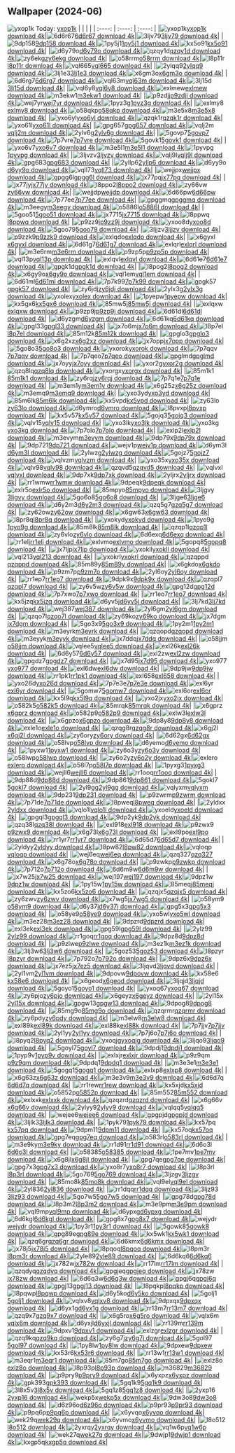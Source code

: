 ## Wallpaper (2024-06)
![yxop1k](https://w.wallhaven.cc/full/yx/wallhaven-yxop1k.png) Today: [yxop1k](https://th.wallhaven.cc/small/yx/yxop1k.jpg)
|      |      |      |
| :----: | :----: | :----: |
|![yxop1k](https://th.wallhaven.cc/small/yx/yxop1k.jpg)[yxop1k download 4k](https://wallhaven.cc/w/yxop1k)|![6d6r67](https://th.wallhaven.cc/small/6d/6d6r67.jpg)[6d6r67 download 4k](https://wallhaven.cc/w/6d6r67)|![3ljv79](https://th.wallhaven.cc/small/3l/3ljv79.jpg)[3ljv79 download 4k](https://wallhaven.cc/w/3ljv79)|
|![9dp158](https://th.wallhaven.cc/small/9d/9dp158.jpg)[9dp158 download 4k](https://wallhaven.cc/w/9dp158)|![1py5j1](https://th.wallhaven.cc/small/1p/1py5j1.jpg)[1py5j1 download 4k](https://wallhaven.cc/w/1py5j1)|![kx5o91](https://th.wallhaven.cc/small/kx/kx5o91.jpg)[kx5o91 download 4k](https://wallhaven.cc/w/kx5o91)|
|![d6y79o](https://th.wallhaven.cc/small/d6/d6y79o.jpg)[d6y79o download 4k](https://wallhaven.cc/w/d6y79o)|![qzqy1d](https://th.wallhaven.cc/small/qz/qzqy1d.jpg)[qzqy1d download 4k](https://wallhaven.cc/w/qzqy1d)|![zy6ekg](https://th.wallhaven.cc/small/zy/zy6ekg.jpg)[zy6ekg download 4k](https://wallhaven.cc/w/zy6ekg)|
|![o58rrm](https://th.wallhaven.cc/small/o5/o58rrm.jpg)[o58rrm download 4k](https://wallhaven.cc/w/o58rrm)|![l8p11r](https://th.wallhaven.cc/small/l8/l8p11r.jpg)[l8p11r download 4k](https://wallhaven.cc/w/l8p11r)|![vql665](https://th.wallhaven.cc/small/vq/vql665.jpg)[vql665 download 4k](https://wallhaven.cc/w/vql665)|
|![2ylqq9](https://th.wallhaven.cc/small/2y/2ylqq9.jpg)[2ylqq9 download 4k](https://wallhaven.cc/w/2ylqq9)|![3lj1e3](https://th.wallhaven.cc/small/3l/3lj1e3.jpg)[3lj1e3 download 4k](https://wallhaven.cc/w/3lj1e3)|![x6gm3o](https://th.wallhaven.cc/small/x6/x6gm3o.jpg)[x6gm3o download 4k](https://wallhaven.cc/w/x6gm3o)|
|![6d6rg7](https://th.wallhaven.cc/small/6d/6d6rg7.jpg)[6d6rg7 download 4k](https://wallhaven.cc/w/6d6rg7)|![vql63m](https://th.wallhaven.cc/small/vq/vql63m.jpg)[vql63m download 4k](https://wallhaven.cc/w/vql63m)|![3lj15d](https://th.wallhaven.cc/small/3l/3lj15d.jpg)[3lj15d download 4k](https://wallhaven.cc/w/3lj15d)|
|![vql6y8](https://th.wallhaven.cc/small/vq/vql6y8.jpg)[vql6y8 download 4k](https://wallhaven.cc/w/vql6y8)|![exlmew](https://th.wallhaven.cc/small/ex/exlmew.jpg)[exlmew download 4k](https://wallhaven.cc/w/exlmew)|![m3ekw1](https://th.wallhaven.cc/small/m3/m3ekw1.jpg)[m3ekw1 download 4k](https://wallhaven.cc/w/m3ekw1)|
|![p9zdjj](https://th.wallhaven.cc/small/p9/p9zdjj.jpg)[p9zdjj download 4k](https://wallhaven.cc/w/p9zdjj)|![wej7yr](https://th.wallhaven.cc/small/we/wej7yr.jpg)[wej7yr download 4k](https://wallhaven.cc/w/wej7yr)|![1pyz3g](https://th.wallhaven.cc/small/1p/1pyz3g.jpg)[1pyz3g download 4k](https://wallhaven.cc/w/1pyz3g)|
|![exlmy8](https://th.wallhaven.cc/small/ex/exlmy8.jpg)[exlmy8 download 4k](https://wallhaven.cc/w/exlmy8)|![o58qkp](https://th.wallhaven.cc/small/o5/o58qkp.jpg)[o58qkp download 4k](https://wallhaven.cc/w/o58qkp)|![m3e5x8](https://th.wallhaven.cc/small/m3/m3e5x8.jpg)[m3e5x8 download 4k](https://wallhaven.cc/w/m3e5x8)|
|![yxo6yl](https://th.wallhaven.cc/small/yx/yxo6yl.jpg)[yxo6yl download 4k](https://wallhaven.cc/w/yxo6yl)|![qzqk1r](https://th.wallhaven.cc/small/qz/qzqk1r.jpg)[qzqk1r download 4k](https://wallhaven.cc/w/qzqk1r)|![yxo61l](https://th.wallhaven.cc/small/yx/yxo61l.jpg)[yxo61l download 4k](https://wallhaven.cc/w/yxo61l)|
|![gpg657](https://th.wallhaven.cc/small/gp/gpg657.jpg)[gpg657 download 4k](https://wallhaven.cc/w/gpg657)|![vqlj2m](https://th.wallhaven.cc/small/vq/vqlj2m.jpg)[vqlj2m download 4k](https://wallhaven.cc/w/vqlj2m)|![2ylv6g](https://th.wallhaven.cc/small/2y/2ylv6g.jpg)[2ylv6g download 4k](https://wallhaven.cc/w/2ylv6g)|
|![5govp7](https://th.wallhaven.cc/small/5g/5govp7.jpg)[5govp7 download 4k](https://wallhaven.cc/w/5govp7)|![7p7vre](https://th.wallhaven.cc/small/7p/7p7vre.jpg)[7p7vre download 4k](https://wallhaven.cc/w/7p7vre)|![5govk1](https://th.wallhaven.cc/small/5g/5govk1.jpg)[5govk1 download 4k](https://wallhaven.cc/w/5govk1)|
|![yxo6v7](https://th.wallhaven.cc/small/yx/yxo6v7.jpg)[yxo6v7 download 4k](https://wallhaven.cc/w/yxo6v7)|![m3e5l1](https://th.wallhaven.cc/small/m3/m3e5l1.jpg)[m3e5l1 download 4k](https://wallhaven.cc/w/m3e5l1)|![1pyvpg](https://th.wallhaven.cc/small/1p/1pyvpg.jpg)[1pyvpg download 4k](https://wallhaven.cc/w/1pyvpg)|
|![3ljvzv](https://th.wallhaven.cc/small/3l/3ljvzv.jpg)[3ljvzv download 4k](https://wallhaven.cc/w/3ljvzv)|![vqlj9l](https://th.wallhaven.cc/small/vq/vqlj9l.jpg)[vqlj9l download 4k](https://wallhaven.cc/w/vqlj9l)|![gpg683](https://th.wallhaven.cc/small/gp/gpg683.jpg)[gpg683 download 4k](https://wallhaven.cc/w/gpg683)|
|![2yllp6](https://th.wallhaven.cc/small/2y/2yllp6.jpg)[2yllp6 download 4k](https://wallhaven.cc/w/2yllp6)|![d6yy9o](https://th.wallhaven.cc/small/d6/d6yy9o.jpg)[d6yy9o download 4k](https://wallhaven.cc/w/d6yy9o)|![vqll73](https://th.wallhaven.cc/small/vq/vqll73.jpg)[vqll73 download 4k](https://wallhaven.cc/w/vqll73)|
|![wejjpx](https://th.wallhaven.cc/small/we/wejjpx.jpg)[wejjpx download 4k](https://wallhaven.cc/w/wejjpx)|![gpgg6l](https://th.wallhaven.cc/small/gp/gpgg6l.jpg)[gpgg6l download 4k](https://wallhaven.cc/w/gpgg6l)|![jx77pq](https://th.wallhaven.cc/small/jx/jx77pq.jpg)[jx77pq download 4k](https://wallhaven.cc/w/jx77pq)|
|![jx77jy](https://th.wallhaven.cc/small/jx/jx77jy.jpg)[jx77jy download 4k](https://wallhaven.cc/w/jx77jy)|![l8ppo2](https://th.wallhaven.cc/small/l8/l8ppo2.jpg)[l8ppo2 download 4k](https://wallhaven.cc/w/l8ppo2)|![zy66vw](https://th.wallhaven.cc/small/zy/zy66vw.jpg)[zy66vw download 4k](https://wallhaven.cc/w/zy66vw)|
|![wejjdp](https://th.wallhaven.cc/small/we/wejjdp.jpg)[wejjdp download 4k](https://wallhaven.cc/w/wejjdp)|![6d66pw](https://th.wallhaven.cc/small/6d/6d66pw.jpg)[6d66pw download 4k](https://wallhaven.cc/w/6d66pw)|![7p77ee](https://th.wallhaven.cc/small/7p/7p77ee.jpg)[7p77ee download 4k](https://wallhaven.cc/w/7p77ee)|
|![gpggmq](https://th.wallhaven.cc/small/gp/gpggmq.jpg)[gpggmq download 4k](https://wallhaven.cc/w/gpggmq)|![m3eegy](https://th.wallhaven.cc/small/m3/m3eegy.jpg)[m3eegy download 4k](https://wallhaven.cc/w/m3eegy)|![o5886l](https://th.wallhaven.cc/small/o5/o5886l.jpg)[o5886l download 4k](https://wallhaven.cc/w/o5886l)|
|![5goo51](https://th.wallhaven.cc/small/5g/5goo51.jpg)[5goo51 download 4k](https://wallhaven.cc/w/5goo51)|![jx7715](https://th.wallhaven.cc/small/jx/jx7715.jpg)[jx7715 download 4k](https://wallhaven.cc/w/jx7715)|![l8ppwq](https://th.wallhaven.cc/small/l8/l8ppwq.jpg)[l8ppwq download 4k](https://wallhaven.cc/w/l8ppwq)|
|![p9zz9j](https://th.wallhaven.cc/small/p9/p9zz9j.jpg)[p9zz9j download 4k](https://wallhaven.cc/w/p9zz9j)|![yxoo8d](https://th.wallhaven.cc/small/yx/yxoo8d.jpg)[yxoo8d download 4k](https://wallhaven.cc/w/yxoo8d)|![5goo79](https://th.wallhaven.cc/small/5g/5goo79.jpg)[5goo79 download 4k](https://wallhaven.cc/w/5goo79)|
|![3ljjzv](https://th.wallhaven.cc/small/3l/3ljjzv.jpg)[3ljjzv download 4k](https://wallhaven.cc/w/3ljjzv)|![p9zzk9](https://th.wallhaven.cc/small/p9/p9zzk9.jpg)[p9zzk9 download 4k](https://wallhaven.cc/w/p9zzk9)|![exlqdo](https://th.wallhaven.cc/small/ex/exlqdo.jpg)[exlqdo download 4k](https://wallhaven.cc/w/exlqdo)|
|![x6gyxl](https://th.wallhaven.cc/small/x6/x6gyxl.jpg)[x6gyxl download 4k](https://wallhaven.cc/w/x6gyxl)|![6d61g7](https://th.wallhaven.cc/small/6d/6d61g7.jpg)[6d61g7 download 4k](https://wallhaven.cc/w/6d61g7)|![exlqrl](https://th.wallhaven.cc/small/ex/exlqrl.jpg)[exlqrl download 4k](https://wallhaven.cc/w/exlqrl)|
|![m3e6rm](https://th.wallhaven.cc/small/m3/m3e6rm.jpg)[m3e6rm download 4k](https://wallhaven.cc/w/m3e6rm)|![p9zp5p](https://th.wallhaven.cc/small/p9/p9zp5p.jpg)[p9zp5p download 4k](https://wallhaven.cc/w/p9zp5p)|![vql13p](https://th.wallhaven.cc/small/vq/vql13p.jpg)[vql13p download 4k](https://wallhaven.cc/w/vql13p)|
|![exlqvl](https://th.wallhaven.cc/small/ex/exlqvl.jpg)[exlqvl download 4k](https://wallhaven.cc/w/exlqvl)|![6d61e7](https://th.wallhaven.cc/small/6d/6d61e7.jpg)[6d61e7 download 4k](https://wallhaven.cc/w/6d61e7)|![gpgk1d](https://th.wallhaven.cc/small/gp/gpgk1d.jpg)[gpgk1d download 4k](https://wallhaven.cc/w/gpgk1d)|
|![l8pog2](https://th.wallhaven.cc/small/l8/l8pog2.jpg)[l8pog2 download 4k](https://wallhaven.cc/w/l8pog2)|![x6gy9o](https://th.wallhaven.cc/small/x6/x6gy9o.jpg)[x6gy9o download 4k](https://wallhaven.cc/w/x6gy9o)|![vql1em](https://th.wallhaven.cc/small/vq/vql1em.jpg)[vql1em download 4k](https://wallhaven.cc/w/vql1em)|
|![6d61ml](https://th.wallhaven.cc/small/6d/6d61ml.jpg)[6d61ml download 4k](https://wallhaven.cc/w/6d61ml)|![7p7k99](https://th.wallhaven.cc/small/7p/7p7k99.jpg)[7p7k99 download 4k](https://wallhaven.cc/w/7p7k99)|![gpgk57](https://th.wallhaven.cc/small/gp/gpgk57.jpg)[gpgk57 download 4k](https://wallhaven.cc/w/gpgk57)|
|![zy6jdj](https://th.wallhaven.cc/small/zy/zy6jdj.jpg)[zy6jdj download 4k](https://wallhaven.cc/w/zy6jdj)|![2ylx3g](https://th.wallhaven.cc/small/2y/2ylx3g.jpg)[2ylx3g download 4k](https://wallhaven.cc/w/2ylx3g)|![yxolex](https://th.wallhaven.cc/small/yx/yxolex.jpg)[yxolex download 4k](https://wallhaven.cc/w/yxolex)|
|![1pyepw](https://th.wallhaven.cc/small/1p/1pyepw.jpg)[1pyepw download 4k](https://wallhaven.cc/w/1pyepw)|![kx5gx6](https://th.wallhaven.cc/small/kx/kx5gx6.jpg)[kx5gx6 download 4k](https://wallhaven.cc/w/kx5gx6)|![85mw5j](https://th.wallhaven.cc/small/85/85mw5j.jpg)[85mw5j download 4k](https://wallhaven.cc/w/85mw5j)|
|![exlqxw](https://th.wallhaven.cc/small/ex/exlqxw.jpg)[exlqxw download 4k](https://wallhaven.cc/w/exlqxw)|![p9zp9j](https://th.wallhaven.cc/small/p9/p9zp9j.jpg)[p9zp9j download 4k](https://wallhaven.cc/w/p9zp9j)|![6d61dl](https://th.wallhaven.cc/small/6d/6d61dl.jpg)[6d61dl download 4k](https://wallhaven.cc/w/6d61dl)|
|![d6yzgm](https://th.wallhaven.cc/small/d6/d6yzgm.jpg)[d6yzgm download 4k](https://wallhaven.cc/w/d6yzgm)|![6d61kq](https://th.wallhaven.cc/small/6d/6d61kq.jpg)[6d61kq download 4k](https://wallhaven.cc/w/6d61kq)|![gpgl33](https://th.wallhaven.cc/small/gp/gpgl33.jpg)[gpgl33 download 4k](https://wallhaven.cc/w/gpgl33)|
|![jx7o6m](https://th.wallhaven.cc/small/jx/jx7o6m.jpg)[jx7o6m download 4k](https://wallhaven.cc/w/jx7o6m)|![l8p7el](https://th.wallhaven.cc/small/l8/l8p7el.jpg)[l8p7el download 4k](https://wallhaven.cc/w/l8p7el)|![85m12k](https://th.wallhaven.cc/small/85/85m12k.jpg)[85m12k download 4k](https://wallhaven.cc/w/85m12k)|
|![gpglo3](https://th.wallhaven.cc/small/gp/gpglo3.jpg)[gpglo3 download 4k](https://wallhaven.cc/w/gpglo3)|![x6g2xz](https://th.wallhaven.cc/small/x6/x6g2xz.jpg)[x6g2xz download 4k](https://wallhaven.cc/w/x6g2xz)|![jx7opp](https://th.wallhaven.cc/small/jx/jx7opp.jpg)[jx7opp download 4k](https://wallhaven.cc/w/jx7opp)|
|![5go8o3](https://th.wallhaven.cc/small/5g/5go8o3.jpg)[5go8o3 download 4k](https://wallhaven.cc/w/5go8o3)|![yxorok](https://th.wallhaven.cc/small/yx/yxorok.jpg)[yxorok download 4k](https://wallhaven.cc/w/yxorok)|![7p7qqv](https://th.wallhaven.cc/small/7p/7p7qqv.jpg)[7p7qqv download 4k](https://wallhaven.cc/w/7p7qqv)|
|![7p7qeo](https://th.wallhaven.cc/small/7p/7p7qeo.jpg)[7p7qeo download 4k](https://wallhaven.cc/w/7p7qeo)|![gpglmd](https://th.wallhaven.cc/small/gp/gpglmd.jpg)[gpglmd download 4k](https://wallhaven.cc/w/gpglmd)|![jx7oyy](https://th.wallhaven.cc/small/jx/jx7oyy.jpg)[jx7oyy download 4k](https://wallhaven.cc/w/jx7oyy)|
|![yxor2g](https://th.wallhaven.cc/small/yx/yxor2g.jpg)[yxor2g download 4k](https://wallhaven.cc/w/yxor2g)|![qzq8lq](https://th.wallhaven.cc/small/qz/qzq8lq.jpg)[qzq8lq download 4k](https://wallhaven.cc/w/qzq8lq)|![yxorgx](https://th.wallhaven.cc/small/yx/yxorgx.jpg)[yxorgx download 4k](https://wallhaven.cc/w/yxorgx)|
|![85m1k1](https://th.wallhaven.cc/small/85/85m1k1.jpg)[85m1k1 download 4k](https://wallhaven.cc/w/85m1k1)|![zy6rqj](https://th.wallhaven.cc/small/zy/zy6rqj.jpg)[zy6rqj download 4k](https://wallhaven.cc/w/zy6rqj)|![7p7q1e](https://th.wallhaven.cc/small/7p/7p7q1e.jpg)[7p7q1e download 4k](https://wallhaven.cc/w/7p7q1e)|
|![m3em1y](https://th.wallhaven.cc/small/m3/m3em1y.jpg)[m3em1y download 4k](https://wallhaven.cc/w/m3em1y)|![x6g25z](https://th.wallhaven.cc/small/x6/x6g25z.jpg)[x6g25z download 4k](https://wallhaven.cc/w/x6g25z)|![m3emq9](https://th.wallhaven.cc/small/m3/m3emq9.jpg)[m3emq9 download 4k](https://wallhaven.cc/w/m3emq9)|
|![yxo3yd](https://th.wallhaven.cc/small/yx/yxo3yd.jpg)[yxo3yd download 4k](https://wallhaven.cc/w/yxo3yd)|![85m6lk](https://th.wallhaven.cc/small/85/85m6lk.jpg)[85m6lk download 4k](https://wallhaven.cc/w/85m6lk)|![kx5vpd](https://th.wallhaven.cc/small/kx/kx5vpd.jpg)[kx5vpd download 4k](https://wallhaven.cc/w/kx5vpd)|
|![zy63lo](https://th.wallhaven.cc/small/zy/zy63lo.jpg)[zy63lo download 4k](https://wallhaven.cc/w/zy63lo)|![d6ymro](https://th.wallhaven.cc/small/d6/d6ymro.jpg)[d6ymro download 4k](https://wallhaven.cc/w/d6ymro)|![l8pvxp](https://th.wallhaven.cc/small/l8/l8pvxp.jpg)[l8pvxp download 4k](https://wallhaven.cc/w/l8pvxp)|
|![kx5v57](https://th.wallhaven.cc/small/kx/kx5v57.jpg)[kx5v57 download 4k](https://wallhaven.cc/w/kx5v57)|![5gojq3](https://th.wallhaven.cc/small/5g/5gojq3.jpg)[5gojq3 download 4k](https://wallhaven.cc/w/5gojq3)|![vqlv15](https://th.wallhaven.cc/small/vq/vqlv15.jpg)[vqlv15 download 4k](https://wallhaven.cc/w/vqlv15)|
|![yxo3lk](https://th.wallhaven.cc/small/yx/yxo3lk.jpg)[yxo3lk download 4k](https://wallhaven.cc/w/yxo3lk)|![yxo3kg](https://th.wallhaven.cc/small/yx/yxo3kg.jpg)[yxo3kg download 4k](https://wallhaven.cc/w/yxo3kg)|![7p7olo](https://th.wallhaven.cc/small/7p/7p7olo.jpg)[7p7olo download 4k](https://wallhaven.cc/w/7p7olo)|
|![exlp2l](https://th.wallhaven.cc/small/ex/exlp2l.jpg)[exlp2l download 4k](https://wallhaven.cc/w/exlp2l)|![m3evym](https://th.wallhaven.cc/small/m3/m3evym.jpg)[m3evym download 4k](https://wallhaven.cc/w/m3evym)|![9dp79x](https://th.wallhaven.cc/small/9d/9dp79x.jpg)[9dp79x download 4k](https://wallhaven.cc/w/9dp79x)|
|![9dp721](https://th.wallhaven.cc/small/9d/9dp721.jpg)[9dp721 download 4k](https://wallhaven.cc/w/9dp721)|![wejv1p](https://th.wallhaven.cc/small/we/wejv1p.jpg)[wejv1p download 4k](https://wallhaven.cc/w/wejv1p)|![d6ym3l](https://th.wallhaven.cc/small/d6/d6ym3l.jpg)[d6ym3l download 4k](https://wallhaven.cc/w/d6ym3l)|
|![2ylwzg](https://th.wallhaven.cc/small/2y/2ylwzg.jpg)[2ylwzg download 4k](https://wallhaven.cc/w/2ylwzg)|![5gojz7](https://th.wallhaven.cc/small/5g/5gojz7.jpg)[5gojz7 download 4k](https://wallhaven.cc/w/5gojz7)|![vqlvzm](https://th.wallhaven.cc/small/vq/vqlvzm.jpg)[vqlvzm download 4k](https://wallhaven.cc/w/vqlvzm)|
|![yxo35x](https://th.wallhaven.cc/small/yx/yxo35x.jpg)[yxo35x download 4k](https://wallhaven.cc/w/yxo35x)|![vqlv98](https://th.wallhaven.cc/small/vq/vqlv98.jpg)[vqlv98 download 4k](https://wallhaven.cc/w/vqlv98)|![qzqvd5](https://th.wallhaven.cc/small/qz/qzqvd5.jpg)[qzqvd5 download 4k](https://wallhaven.cc/w/qzqvd5)|
|![vqlvxl](https://th.wallhaven.cc/small/vq/vqlvxl.jpg)[vqlvxl download 4k](https://wallhaven.cc/w/vqlvxl)|![9dp7xk](https://th.wallhaven.cc/small/9d/9dp7xk.jpg)[9dp7xk download 4k](https://wallhaven.cc/w/9dp7xk)|![2yljrx](https://th.wallhaven.cc/small/2y/2yljrx.jpg)[2yljrx download 4k](https://wallhaven.cc/w/2yljrx)|
|![rr1wmw](https://th.wallhaven.cc/small/rr/rr1wmw.jpg)[rr1wmw download 4k](https://wallhaven.cc/w/rr1wmw)|![9dpeqk](https://th.wallhaven.cc/small/9d/9dpeqk.jpg)[9dpeqk download 4k](https://wallhaven.cc/w/9dpeqk)|![exlr5o](https://th.wallhaven.cc/small/ex/exlr5o.jpg)[exlr5o download 4k](https://wallhaven.cc/w/exlr5o)|
|![85mpyo](https://th.wallhaven.cc/small/85/85mpyo.jpg)[85mpyo download 4k](https://wallhaven.cc/w/85mpyo)|![3ljgvy](https://th.wallhaven.cc/small/3l/3ljgvy.jpg)[3ljgvy download 4k](https://wallhaven.cc/w/3ljgvy)|![5go6o8](https://th.wallhaven.cc/small/5g/5go6o8.jpg)[5go6o8 download 4k](https://wallhaven.cc/w/5go6o8)|
|![3ljge6](https://th.wallhaven.cc/small/3l/3ljge6.jpg)[3ljge6 download 4k](https://wallhaven.cc/w/3ljge6)|![d6y2m3](https://th.wallhaven.cc/small/d6/d6y2m3.jpg)[d6y2m3 download 4k](https://wallhaven.cc/w/d6y2m3)|![qzq5g7](https://th.wallhaven.cc/small/qz/qzq5g7.jpg)[qzq5g7 download 4k](https://wallhaven.cc/w/qzq5g7)|
|![zy62ow](https://th.wallhaven.cc/small/zy/zy62ow.jpg)[zy62ow download 4k](https://wallhaven.cc/w/zy62ow)|![x6gw63](https://th.wallhaven.cc/small/x6/x6gw63.jpg)[x6gw63 download 4k](https://wallhaven.cc/w/x6gw63)|![l8pr8q](https://th.wallhaven.cc/small/l8/l8pr8q.jpg)[l8pr8q download 4k](https://wallhaven.cc/w/l8pr8q)|
|![yxokyd](https://th.wallhaven.cc/small/yx/yxokyd.jpg)[yxokyd download 4k](https://wallhaven.cc/w/yxokyd)|![1pyo9g](https://th.wallhaven.cc/small/1p/1pyo9g.jpg)[1pyo9g download 4k](https://wallhaven.cc/w/1pyo9g)|![85m8lk](https://th.wallhaven.cc/small/85/85m8lk.jpg)[85m8lk download 4k](https://wallhaven.cc/w/85m8lk)|
|![qzqp1l](https://th.wallhaven.cc/small/qz/qzqp1l.jpg)[qzqp1l download 4k](https://wallhaven.cc/w/qzqp1l)|![zy6vlo](https://th.wallhaven.cc/small/zy/zy6vlo.jpg)[zy6vlo download 4k](https://wallhaven.cc/w/zy6vlo)|![6d6exq](https://th.wallhaven.cc/small/6d/6d6exq.jpg)[6d6exq download 4k](https://wallhaven.cc/w/6d6exq)|
|![rr1elj](https://th.wallhaven.cc/small/rr/rr1elj.jpg)[rr1elj download 4k](https://wallhaven.cc/w/rr1elj)|![exlvmo](https://th.wallhaven.cc/small/ex/exlvmo.jpg)[exlvmo download 4k](https://wallhaven.cc/w/exlvmo)|![5gopq8](https://th.wallhaven.cc/small/5g/5gopq8.jpg)[5gopq8 download 4k](https://wallhaven.cc/w/5gopq8)|
|![jx7ljp](https://th.wallhaven.cc/small/jx/jx7ljp.jpg)[jx7ljp download 4k](https://wallhaven.cc/w/jx7ljp)|![yxokll](https://th.wallhaven.cc/small/yx/yxokll.jpg)[yxokll download 4k](https://wallhaven.cc/w/yxokll)|![vql213](https://th.wallhaven.cc/small/vq/vql213.jpg)[vql213 download 4k](https://wallhaven.cc/w/vql213)|
|![yxokrl](https://th.wallhaven.cc/small/yx/yxokrl.jpg)[yxokrl download 4k](https://wallhaven.cc/w/yxokrl)|![qzqppd](https://th.wallhaven.cc/small/qz/qzqppd.jpg)[qzqppd download 4k](https://wallhaven.cc/w/qzqppd)|![85m89y](https://th.wallhaven.cc/small/85/85m89y.jpg)[85m89y download 4k](https://wallhaven.cc/w/85m89y)|
|![x6gkdo](https://th.wallhaven.cc/small/x6/x6gkdo.jpg)[x6gkdo download 4k](https://wallhaven.cc/w/x6gkdo)|![p9zm7p](https://th.wallhaven.cc/small/p9/p9zm7p.jpg)[p9zm7p download 4k](https://wallhaven.cc/w/p9zm7p)|![2yl6oy](https://th.wallhaven.cc/small/2y/2yl6oy.jpg)[2yl6oy download 4k](https://wallhaven.cc/w/2yl6oy)|
|![rr1ep7](https://th.wallhaven.cc/small/rr/rr1ep7.jpg)[rr1ep7 download 4k](https://wallhaven.cc/w/rr1ep7)|![9dpk9x](https://th.wallhaven.cc/small/9d/9dpk9x.jpg)[9dpk9x download 4k](https://wallhaven.cc/w/9dpk9x)|![qzqpl7](https://th.wallhaven.cc/small/qz/qzqpl7.jpg)[qzqpl7 download 4k](https://wallhaven.cc/w/qzqpl7)|
|![zy6v5w](https://th.wallhaven.cc/small/zy/zy6v5w.jpg)[zy6v5w download 4k](https://wallhaven.cc/w/zy6v5w)|![gpg12d](https://th.wallhaven.cc/small/gp/gpg12d.jpg)[gpg12d download 4k](https://wallhaven.cc/w/gpg12d)|![7p7xwo](https://th.wallhaven.cc/small/7p/7p7xwo.jpg)[7p7xwo download 4k](https://wallhaven.cc/w/7p7xwo)|
|![rr1eo7](https://th.wallhaven.cc/small/rr/rr1eo7.jpg)[rr1eo7 download 4k](https://wallhaven.cc/w/rr1eo7)|![kx5jzq](https://th.wallhaven.cc/small/kx/kx5jzq.jpg)[kx5jzq download 4k](https://wallhaven.cc/w/kx5jzq)|![d6yv5j](https://th.wallhaven.cc/small/d6/d6yv5j.jpg)[d6yv5j download 4k](https://wallhaven.cc/w/d6yv5j)|
|![3lj7kd](https://th.wallhaven.cc/small/3l/3lj7kd.jpg)[3lj7kd download 4k](https://wallhaven.cc/w/3lj7kd)|![wej387](https://th.wallhaven.cc/small/we/wej387.jpg)[wej387 download 4k](https://wallhaven.cc/w/wej387)|![2yl6gm](https://th.wallhaven.cc/small/2y/2yl6gm.jpg)[2yl6gm download 4k](https://wallhaven.cc/w/2yl6gm)|
|![qzqo7l](https://th.wallhaven.cc/small/qz/qzqo7l.jpg)[qzqo7l download 4k](https://wallhaven.cc/w/qzqo7l)|![zy69ko](https://th.wallhaven.cc/small/zy/zy69ko.jpg)[zy69ko download 4k](https://wallhaven.cc/w/zy69ko)|![jx7dgm](https://th.wallhaven.cc/small/jx/jx7dgm.jpg)[jx7dgm download 4k](https://wallhaven.cc/w/jx7dgm)|
|![5go3x9](https://th.wallhaven.cc/small/5g/5go3x9.jpg)[5go3x9 download 4k](https://wallhaven.cc/w/5go3x9)|![1py2m1](https://th.wallhaven.cc/small/1p/1py2m1.jpg)[1py2m1 download 4k](https://wallhaven.cc/w/1py2m1)|![m3eyrk](https://th.wallhaven.cc/small/m3/m3eyrk.jpg)[m3eyrk download 4k](https://wallhaven.cc/w/m3eyrk)|
|![qzqopd](https://th.wallhaven.cc/small/qz/qzqopd.jpg)[qzqopd download 4k](https://wallhaven.cc/w/qzqopd)|![m3eyyk](https://th.wallhaven.cc/small/m3/m3eyyk.jpg)[m3eyyk download 4k](https://wallhaven.cc/w/m3eyyk)|![jx7ddq](https://th.wallhaven.cc/small/jx/jx7ddq.jpg)[jx7ddq download 4k](https://wallhaven.cc/w/jx7ddq)|
|![o58jjm](https://th.wallhaven.cc/small/o5/o58jjm.jpg)[o58jjm download 4k](https://wallhaven.cc/w/o58jjm)|![vqlee5](https://th.wallhaven.cc/small/vq/vqlee5.jpg)[vqlee5 download 4k](https://wallhaven.cc/w/vqlee5)|![exl26k](https://th.wallhaven.cc/small/ex/exl26k.jpg)[exl26k download 4k](https://wallhaven.cc/w/exl26k)|
|![6d6y57](https://th.wallhaven.cc/small/6d/6d6y57.jpg)[6d6y57 download 4k](https://wallhaven.cc/w/6d6y57)|![exl2zw](https://th.wallhaven.cc/small/ex/exl2zw.jpg)[exl2zw download 4k](https://wallhaven.cc/w/exl2zw)|![gpgdz7](https://th.wallhaven.cc/small/gp/gpgdz7.jpg)[gpgdz7 download 4k](https://wallhaven.cc/w/gpgdz7)|
|![jx7d95](https://th.wallhaven.cc/small/jx/jx7d95.jpg)[jx7d95 download 4k](https://wallhaven.cc/w/jx7d95)|![yxo977](https://th.wallhaven.cc/small/yx/yxo977.jpg)[yxo977 download 4k](https://wallhaven.cc/w/yxo977)|![exl6dw](https://th.wallhaven.cc/small/ex/exl6dw.jpg)[exl6dw download 4k](https://wallhaven.cc/w/exl6dw)|
|![9dp9jw](https://th.wallhaven.cc/small/9d/9dp9jw.jpg)[9dp9jw download 4k](https://wallhaven.cc/w/9dp9jw)|![rr1pk1](https://th.wallhaven.cc/small/rr/rr1pk1.jpg)[rr1pk1 download 4k](https://wallhaven.cc/w/rr1pk1)|![exl658](https://th.wallhaven.cc/small/ex/exl658.jpg)[exl658 download 4k](https://wallhaven.cc/w/exl658)|
|![yxo26d](https://th.wallhaven.cc/small/yx/yxo26d.jpg)[yxo26d download 4k](https://wallhaven.cc/w/yxo26d)|![7p7e3e](https://th.wallhaven.cc/small/7p/7p7e3e.jpg)[7p7e3e download 4k](https://wallhaven.cc/w/7p7e3e)|![exl6yr](https://th.wallhaven.cc/small/ex/exl6yr.jpg)[exl6yr download 4k](https://wallhaven.cc/w/exl6yr)|
|![5gomw7](https://th.wallhaven.cc/small/5g/5gomw7.jpg)[5gomw7 download 4k](https://wallhaven.cc/w/5gomw7)|![exl6or](https://th.wallhaven.cc/small/ex/exl6or.jpg)[exl6or download 4k](https://wallhaven.cc/w/exl6or)|![kx5l9q](https://th.wallhaven.cc/small/kx/kx5l9q.jpg)[kx5l9q download 4k](https://wallhaven.cc/w/kx5l9q)|
|![yxo2jx](https://th.wallhaven.cc/small/yx/yxo2jx.jpg)[yxo2jx download 4k](https://wallhaven.cc/w/yxo2jx)|![o582k5](https://th.wallhaven.cc/small/o5/o582k5.jpg)[o582k5 download 4k](https://wallhaven.cc/w/o582k5)|![85mrqk](https://th.wallhaven.cc/small/85/85mrqk.jpg)[85mrqk download 4k](https://wallhaven.cc/w/85mrqk)|
|![x6gprz](https://th.wallhaven.cc/small/x6/x6gprz.jpg)[x6gprz download 4k](https://wallhaven.cc/w/x6gprz)|![o582p9](https://th.wallhaven.cc/small/o5/o582p9.jpg)[o582p9 download 4k](https://wallhaven.cc/w/o582p9)|![exlw3l](https://th.wallhaven.cc/small/ex/exlw3l.jpg)[exlw3l download 4k](https://wallhaven.cc/w/exlw3l)|
|![x6gpzo](https://th.wallhaven.cc/small/x6/x6gpzo.jpg)[x6gpzo download 4k](https://wallhaven.cc/w/x6gpzo)|![9dp8y8](https://th.wallhaven.cc/small/9d/9dp8y8.jpg)[9dp8y8 download 4k](https://wallhaven.cc/w/9dp8y8)|![exle1o](https://th.wallhaven.cc/small/ex/exle1o.jpg)[exle1o download 4k](https://wallhaven.cc/w/exle1o)|
|![qzqg8r](https://th.wallhaven.cc/small/qz/qzqg8r.jpg)[qzqg8r download 4k](https://wallhaven.cc/w/qzqg8r)|![x6gj2l](https://th.wallhaven.cc/small/x6/x6gj2l.jpg)[x6gj2l download 4k](https://wallhaven.cc/w/x6gj2l)|![zy6ory](https://th.wallhaven.cc/small/zy/zy6ory.jpg)[zy6ory download 4k](https://wallhaven.cc/w/zy6ory)|
|![6d62gx](https://th.wallhaven.cc/small/6d/6d62gx.jpg)[6d62gx download 4k](https://wallhaven.cc/w/6d62gx)|![o58lvp](https://th.wallhaven.cc/small/o5/o58lvp.jpg)[o58lvp download 4k](https://wallhaven.cc/w/o58lvp)|![d6yemo](https://th.wallhaven.cc/small/d6/d6yemo.jpg)[d6yemo download 4k](https://wallhaven.cc/w/d6yemo)|
|![1pyxw1](https://th.wallhaven.cc/small/1p/1pyxw1.jpg)[1pyxw1 download 4k](https://wallhaven.cc/w/1pyxw1)|![zy6o3y](https://th.wallhaven.cc/small/zy/zy6o3y.jpg)[zy6o3y download 4k](https://wallhaven.cc/w/zy6o3y)|![o58lwp](https://th.wallhaven.cc/small/o5/o58lwp.jpg)[o58lwp download 4k](https://wallhaven.cc/w/o58lwp)|
|![zy6o2y](https://th.wallhaven.cc/small/zy/zy6o2y.jpg)[zy6o2y download 4k](https://wallhaven.cc/w/zy6o2y)|![exlero](https://th.wallhaven.cc/small/ex/exlero.jpg)[exlero download 4k](https://wallhaven.cc/w/exlero)|![o58l7p](https://th.wallhaven.cc/small/o5/o58l7p.jpg)[o58l7p download 4k](https://wallhaven.cc/w/o58l7p)|
|![1pyxg3](https://th.wallhaven.cc/small/1p/1pyxg3.jpg)[1pyxg3 download 4k](https://wallhaven.cc/w/1pyxg3)|![wejll6](https://th.wallhaven.cc/small/we/wejll6.jpg)[wejll6 download 4k](https://wallhaven.cc/w/wejll6)|![rr1ooq](https://th.wallhaven.cc/small/rr/rr1ooq.jpg)[rr1ooq download 4k](https://wallhaven.cc/w/rr1ooq)|
|![9dp88d](https://th.wallhaven.cc/small/9d/9dp88d.jpg)[9dp88d download 4k](https://wallhaven.cc/w/9dp88d)|![9dp861](https://th.wallhaven.cc/small/9d/9dp861.jpg)[9dp861 download 4k](https://wallhaven.cc/w/9dp861)|![5gokl7](https://th.wallhaven.cc/small/5g/5gokl7.jpg)[5gokl7 download 4k](https://wallhaven.cc/w/5gokl7)|
|![2yl9gg](https://th.wallhaven.cc/small/2y/2yl9gg.jpg)[2yl9gg download 4k](https://wallhaven.cc/w/2yl9gg)|![vqlyxm](https://th.wallhaven.cc/small/vq/vqlyxm.jpg)[vqlyxm download 4k](https://wallhaven.cc/w/vqlyxm)|![9dp231](https://th.wallhaven.cc/small/9d/9dp231.jpg)[9dp231 download 4k](https://wallhaven.cc/w/9dp231)|
|![p9zwrm](https://th.wallhaven.cc/small/p9/p9zwrm.jpg)[p9zwrm download 4k](https://wallhaven.cc/w/p9zwrm)|![7p71de](https://th.wallhaven.cc/small/7p/7p71de.jpg)[7p71de download 4k](https://wallhaven.cc/w/7p71de)|![l8pweq](https://th.wallhaven.cc/small/l8/l8pweq.jpg)[l8pweq download 4k](https://wallhaven.cc/w/l8pweq)|
|![2yldxx](https://th.wallhaven.cc/small/2y/2yldxx.jpg)[2yldxx download 4k](https://wallhaven.cc/w/2yldxx)|![vqlo1l](https://th.wallhaven.cc/small/vq/vqlo1l.jpg)[vqlo1l download 4k](https://wallhaven.cc/w/vqlo1l)|![yxoeld](https://th.wallhaven.cc/small/yx/yxoeld.jpg)[yxoeld download 4k](https://wallhaven.cc/w/yxoeld)|
|![gpgql3](https://th.wallhaven.cc/small/gp/gpgql3.jpg)[gpgql3 download 4k](https://wallhaven.cc/w/gpgql3)|![9dp2yk](https://th.wallhaven.cc/small/9d/9dp2yk.jpg)[9dp2yk download 4k](https://wallhaven.cc/w/9dp2yk)|![qzq38l](https://th.wallhaven.cc/small/qz/qzq38l.jpg)[qzq38l download 4k](https://wallhaven.cc/w/qzq38l)|
|![exl918](https://th.wallhaven.cc/small/ex/exl918.jpg)[exl918 download 4k](https://wallhaven.cc/w/exl918)|![p9zwx9](https://th.wallhaven.cc/small/p9/p9zwx9.jpg)[p9zwx9 download 4k](https://wallhaven.cc/w/p9zwx9)|![x6g73l](https://th.wallhaven.cc/small/x6/x6g73l.jpg)[x6g73l download 4k](https://wallhaven.cc/w/x6g73l)|
|![exl9po](https://th.wallhaven.cc/small/ex/exl9po.jpg)[exl9po download 4k](https://wallhaven.cc/w/exl9po)|![rr1yr7](https://th.wallhaven.cc/small/rr/rr1yr7.jpg)[rr1yr7 download 4k](https://wallhaven.cc/w/rr1yr7)|![6d65d7](https://th.wallhaven.cc/small/6d/6d65d7.jpg)[6d65d7 download 4k](https://wallhaven.cc/w/6d65d7)|
|![2yldyy](https://th.wallhaven.cc/small/2y/2yldyy.jpg)[2yldyy download 4k](https://wallhaven.cc/w/2yldyy)|![l8pw82](https://th.wallhaven.cc/small/l8/l8pw82.jpg)[l8pw82 download 4k](https://wallhaven.cc/w/l8pw82)|![vqloqp](https://th.wallhaven.cc/small/vq/vqloqp.jpg)[vqloqp download 4k](https://wallhaven.cc/w/vqloqp)|
|![wej6eq](https://th.wallhaven.cc/small/we/wej6eq.jpg)[wej6eq download 4k](https://wallhaven.cc/w/wej6eq)|![qzq327](https://th.wallhaven.cc/small/qz/qzq327.jpg)[qzq327 download 4k](https://wallhaven.cc/w/qzq327)|![x6g78o](https://th.wallhaven.cc/small/x6/x6g78o.jpg)[x6g78o download 4k](https://wallhaven.cc/w/x6g78o)|
|![p9zwkp](https://th.wallhaven.cc/small/p9/p9zwkp.jpg)[p9zwkp download 4k](https://wallhaven.cc/w/p9zwkp)|![7p712o](https://th.wallhaven.cc/small/7p/7p712o.jpg)[7p712o download 4k](https://wallhaven.cc/w/7p712o)|![6d6m9w](https://th.wallhaven.cc/small/6d/6d6m9w.jpg)[6d6m9w download 4k](https://wallhaven.cc/w/6d6m9w)|
|![jx7w25](https://th.wallhaven.cc/small/jx/jx7w25.jpg)[jx7w25 download 4k](https://wallhaven.cc/w/jx7w25)|![wej197](https://th.wallhaven.cc/small/we/wej197.jpg)[wej197 download 4k](https://wallhaven.cc/w/wej197)|![9dpz1w](https://th.wallhaven.cc/small/9d/9dpz1w.jpg)[9dpz1w download 4k](https://wallhaven.cc/w/9dpz1w)|
|![1py15w](https://th.wallhaven.cc/small/1p/1py15w.jpg)[1py15w download 4k](https://wallhaven.cc/w/1py15w)|![85meqj](https://th.wallhaven.cc/small/85/85meqj.jpg)[85meqj download 4k](https://wallhaven.cc/w/85meqj)|![kx5zo6](https://th.wallhaven.cc/small/kx/kx5zo6.jpg)[kx5zo6 download 4k](https://wallhaven.cc/w/kx5zo6)|
|![qzqjx5](https://th.wallhaven.cc/small/qz/qzqjx5.jpg)[qzqjx5 download 4k](https://wallhaven.cc/w/qzqjx5)|![zy6zwv](https://th.wallhaven.cc/small/zy/zy6zwv.jpg)[zy6zwv download 4k](https://wallhaven.cc/w/zy6zwv)|![jx7wg5](https://th.wallhaven.cc/small/jx/jx7wg5.jpg)[jx7wg5 download 4k](https://wallhaven.cc/w/jx7wg5)|
|![o58ym9](https://th.wallhaven.cc/small/o5/o58ym9.jpg)[o58ym9 download 4k](https://wallhaven.cc/w/o58ym9)|![d6y37j](https://th.wallhaven.cc/small/d6/d6y37j.jpg)[d6y37j download 4k](https://wallhaven.cc/w/d6y37j)|![gpg5x3](https://th.wallhaven.cc/small/gp/gpg5x3.jpg)[gpg5x3 download 4k](https://wallhaven.cc/w/gpg5x3)|
|![o58ye9](https://th.wallhaven.cc/small/o5/o58ye9.jpg)[o58ye9 download 4k](https://wallhaven.cc/w/o58ye9)|![yxo5wl](https://th.wallhaven.cc/small/yx/yxo5wl.jpg)[yxo5wl download 4k](https://wallhaven.cc/w/yxo5wl)|![m3ez28](https://th.wallhaven.cc/small/m3/m3ez28.jpg)[m3ez28 download 4k](https://wallhaven.cc/w/m3ez28)|
|![9dpzrd](https://th.wallhaven.cc/small/9d/9dpzrd.jpg)[9dpzrd download 4k](https://wallhaven.cc/w/9dpzrd)|![exl3ek](https://th.wallhaven.cc/small/ex/exl3ek.jpg)[exl3ek download 4k](https://wallhaven.cc/w/exl3ek)|![gpg59l](https://th.wallhaven.cc/small/gp/gpg59l.jpg)[gpg59l download 4k](https://wallhaven.cc/w/gpg59l)|
|![2ylz99](https://th.wallhaven.cc/small/2y/2ylz99.jpg)[2ylz99 download 4k](https://wallhaven.cc/w/2ylz99)|![rr1goq](https://th.wallhaven.cc/small/rr/rr1goq.jpg)[rr1goq download 4k](https://wallhaven.cc/w/rr1goq)|![9dpz8d](https://th.wallhaven.cc/small/9d/9dpz8d.jpg)[9dpz8d download 4k](https://wallhaven.cc/w/9dpz8d)|
|![p9zlwe](https://th.wallhaven.cc/small/p9/p9zlwe.jpg)[p9zlwe download 4k](https://wallhaven.cc/w/p9zlwe)|![m3ez1k](https://th.wallhaven.cc/small/m3/m3ez1k.jpg)[m3ez1k download 4k](https://wallhaven.cc/w/m3ez1k)|![3lj3w6](https://th.wallhaven.cc/small/3l/3lj3w6.jpg)[3lj3w6 download 4k](https://wallhaven.cc/w/3lj3w6)|
|![5goz53](https://th.wallhaven.cc/small/5g/5goz53.jpg)[5goz53 download 4k](https://wallhaven.cc/w/5goz53)|![l8pzyr](https://th.wallhaven.cc/small/l8/l8pzyr.jpg)[l8pzyr download 4k](https://wallhaven.cc/w/l8pzyr)|![7p792o](https://th.wallhaven.cc/small/7p/7p792o.jpg)[7p792o download 4k](https://wallhaven.cc/w/7p792o)|
|![9dpz6x](https://th.wallhaven.cc/small/9d/9dpz6x.jpg)[9dpz6x download 4k](https://wallhaven.cc/w/9dpz6x)|![jx7ez5](https://th.wallhaven.cc/small/jx/jx7ez5.jpg)[jx7ez5 download 4k](https://wallhaven.cc/w/jx7ez5)|![3ljqvd](https://th.wallhaven.cc/small/3l/3ljqvd.jpg)[3ljqvd download 4k](https://wallhaven.cc/w/3ljqvd)|
|![2yl1vm](https://th.wallhaven.cc/small/2y/2yl1vm.jpg)[2yl1vm download 4k](https://wallhaven.cc/w/2yl1vm)|![9dpovw](https://th.wallhaven.cc/small/9d/9dpovw.jpg)[9dpovw download 4k](https://wallhaven.cc/w/9dpovw)|![kx58e6](https://th.wallhaven.cc/small/kx/kx58e6.jpg)[kx58e6 download 4k](https://wallhaven.cc/w/kx58e6)|
|![x6geod](https://th.wallhaven.cc/small/x6/x6geod.jpg)[x6geod download 4k](https://wallhaven.cc/w/x6geod)|![3ljqjd](https://th.wallhaven.cc/small/3l/3ljqjd.jpg)[3ljqjd download 4k](https://wallhaven.cc/w/3ljqjd)|![5goyo1](https://th.wallhaven.cc/small/5g/5goyo1.jpg)[5goyo1 download 4k](https://wallhaven.cc/w/5goyo1)|
|![yxoq67](https://th.wallhaven.cc/small/yx/yxoq67.jpg)[yxoq67 download 4k](https://wallhaven.cc/w/yxoq67)|![zy6pjo](https://th.wallhaven.cc/small/zy/zy6pjo.jpg)[zy6pjo download 4k](https://wallhaven.cc/w/zy6pjo)|![x6geyz](https://th.wallhaven.cc/small/x6/x6geyz.jpg)[x6geyz download 4k](https://wallhaven.cc/w/x6geyz)|
|![2yl15x](https://th.wallhaven.cc/small/2y/2yl15x.jpg)[2yl15x download 4k](https://wallhaven.cc/w/2yl15x)|![gpgw13](https://th.wallhaven.cc/small/gp/gpgw13.jpg)[gpgw13 download 4k](https://wallhaven.cc/w/gpgw13)|![9dpog8](https://th.wallhaven.cc/small/9d/9dpog8.jpg)[9dpog8 download 4k](https://wallhaven.cc/w/9dpog8)|
|![85mg9o](https://th.wallhaven.cc/small/85/85mg9o.jpg)[85mg9o download 4k](https://wallhaven.cc/w/85mg9o)|![qzqrmr](https://th.wallhaven.cc/small/qz/qzqrmr.jpg)[qzqrmr download 4k](https://wallhaven.cc/w/qzqrmr)|![zy6pdy](https://th.wallhaven.cc/small/zy/zy6pdy.jpg)[zy6pdy download 4k](https://wallhaven.cc/w/zy6pdy)|
|![m3elw8](https://th.wallhaven.cc/small/m3/m3elw8.jpg)[m3elw8 download 4k](https://wallhaven.cc/w/m3elw8)|![exl89k](https://th.wallhaven.cc/small/ex/exl89k.jpg)[exl89k download 4k](https://wallhaven.cc/w/exl89k)|![exl88k](https://th.wallhaven.cc/small/ex/exl88k.jpg)[exl88k download 4k](https://wallhaven.cc/w/exl88k)|
|![7p7jjv](https://th.wallhaven.cc/small/7p/7p7jjv.jpg)[7p7jjv download 4k](https://wallhaven.cc/w/7p7jjv)|![2yl1yy](https://th.wallhaven.cc/small/2y/2yl1yy.jpg)[2yl1yy download 4k](https://wallhaven.cc/w/2yl1yy)|![7p7j6o](https://th.wallhaven.cc/small/7p/7p7j6o.jpg)[7p7j6o download 4k](https://wallhaven.cc/w/7p7j6o)|
|![l8pyq2](https://th.wallhaven.cc/small/l8/l8pyq2.jpg)[l8pyq2 download 4k](https://wallhaven.cc/w/l8pyq2)|![yxoqjg](https://th.wallhaven.cc/small/yx/yxoqjg.jpg)[yxoqjg download 4k](https://wallhaven.cc/w/yxoqjg)|![3ljqo9](https://th.wallhaven.cc/small/3l/3ljqo9.jpg)[3ljqo9 download 4k](https://wallhaven.cc/w/3ljqo9)|
|![5goyl7](https://th.wallhaven.cc/small/5g/5goyl7.jpg)[5goyl7 download 4k](https://wallhaven.cc/w/5goyl7)|![9dpdj1](https://th.wallhaven.cc/small/9d/9dpdj1.jpg)[9dpdj1 download 4k](https://wallhaven.cc/w/9dpdj1)|![1pyp9v](https://th.wallhaven.cc/small/1p/1pyp9v.jpg)[1pyp9v download 4k](https://wallhaven.cc/w/1pyp9v)|
|![exlxjr](https://th.wallhaven.cc/small/ex/exlxjr.jpg)[exlxjr download 4k](https://wallhaven.cc/w/exlxjr)|![p9z9qm](https://th.wallhaven.cc/small/p9/p9z9qm.jpg)[p9z9qm download 4k](https://wallhaven.cc/w/p9z9qm)|![9dpdq1](https://th.wallhaven.cc/small/9d/9dpdq1.jpg)[9dpdq1 download 4k](https://wallhaven.cc/w/9dpdq1)|
|![m3e3e1](https://th.wallhaven.cc/small/m3/m3e3e1.jpg)[m3e3e1 download 4k](https://wallhaven.cc/w/m3e3e1)|![5gogq1](https://th.wallhaven.cc/small/5g/5gogq1.jpg)[5gogq1 download 4k](https://wallhaven.cc/w/5gogq1)|![exlxp8](https://th.wallhaven.cc/small/ex/exlxp8.jpg)[exlxp8 download 4k](https://wallhaven.cc/w/exlxp8)|
|![x6g63z](https://th.wallhaven.cc/small/x6/x6g63z.jpg)[x6g63z download 4k](https://wallhaven.cc/w/x6g63z)|![m3e3v9](https://th.wallhaven.cc/small/m3/m3e3v9.jpg)[m3e3v9 download 4k](https://wallhaven.cc/w/m3e3v9)|![6d6d7q](https://th.wallhaven.cc/small/6d/6d6d7q.jpg)[6d6d7q download 4k](https://wallhaven.cc/w/6d6d7q)|
|![rr1rew](https://th.wallhaven.cc/small/rr/rr1rew.jpg)[rr1rew download 4k](https://wallhaven.cc/w/rr1rew)|![kx5xjd](https://th.wallhaven.cc/small/kx/kx5xjd.jpg)[kx5xjd download 4k](https://wallhaven.cc/w/kx5xjd)|![o5852p](https://th.wallhaven.cc/small/o5/o5852p.jpg)[o5852p download 4k](https://wallhaven.cc/w/o5852p)|
|![85m552](https://th.wallhaven.cc/small/85/85m552.jpg)[85m552 download 4k](https://wallhaven.cc/w/85m552)|![exlxxk](https://th.wallhaven.cc/small/ex/exlxxk.jpg)[exlxxk download 4k](https://wallhaven.cc/w/exlxxk)|![qzqzrd](https://th.wallhaven.cc/small/qz/qzqzrd.jpg)[qzqzrd download 4k](https://wallhaven.cc/w/qzqzrd)|
|![x6g66v](https://th.wallhaven.cc/small/x6/x6g66v.jpg)[x6g66v download 4k](https://wallhaven.cc/w/x6g66v)|![2ylyy9](https://th.wallhaven.cc/small/2y/2ylyy9.jpg)[2ylyy9 download 4k](https://wallhaven.cc/w/2ylyy9)|![vqlqq5](https://th.wallhaven.cc/small/vq/vqlqq5.jpg)[vqlqq5 download 4k](https://wallhaven.cc/w/vqlqq5)|
|![wejee6](https://th.wallhaven.cc/small/we/wejee6.jpg)[wejee6 download 4k](https://wallhaven.cc/w/wejee6)|![gpgpjd](https://th.wallhaven.cc/small/gp/gpgpjd.jpg)[gpgpjd download 4k](https://wallhaven.cc/w/gpgpjd)|![3ljlk3](https://th.wallhaven.cc/small/3l/3ljlk3.jpg)[3ljlk3 download 4k](https://wallhaven.cc/w/3ljlk3)|
|![1pyk79](https://th.wallhaven.cc/small/1p/1pyk79.jpg)[1pyk79 download 4k](https://wallhaven.cc/w/1pyk79)|![kx57pq](https://th.wallhaven.cc/small/kx/kx57pq.jpg)[kx57pq download 4k](https://wallhaven.cc/w/kx57pq)|![9dpm11](https://th.wallhaven.cc/small/9d/9dpm11.jpg)[9dpm11 download 4k](https://wallhaven.cc/w/9dpm11)|
|![kx57oq](https://th.wallhaven.cc/small/kx/kx57oq.jpg)[kx57oq download 4k](https://wallhaven.cc/w/kx57oq)|![gpg7eq](https://th.wallhaven.cc/small/gp/gpg7eq.jpg)[gpg7eq download 4k](https://wallhaven.cc/w/gpg7eq)|![o583rl](https://th.wallhaven.cc/small/o5/o583rl.jpg)[o583rl download 4k](https://wallhaven.cc/w/o583rl)|
|![m3e9ky](https://th.wallhaven.cc/small/m3/m3e9ky.jpg)[m3e9ky download 4k](https://wallhaven.cc/w/m3e9ky)|![rr1d91](https://th.wallhaven.cc/small/rr/rr1d91.jpg)[rr1d91 download 4k](https://wallhaven.cc/w/rr1d91)|![6d6o3l](https://th.wallhaven.cc/small/6d/6d6o3l.jpg)[6d6o3l download 4k](https://wallhaven.cc/w/6d6o3l)|
|![o58385](https://th.wallhaven.cc/small/o5/o58385.jpg)[o58385 download 4k](https://wallhaven.cc/w/o58385)|![1pe7mv](https://th.wallhaven.cc/small/1p/1pe7mv.jpg)[1pe7mv download 4k](https://wallhaven.cc/w/1pe7mv)|![x6g8jl](https://th.wallhaven.cc/small/x6/x6g8jl.jpg)[x6g8jl download 4k](https://wallhaven.cc/w/x6g8jl)|
|![gpg7qe](https://th.wallhaven.cc/small/gp/gpg7qe.jpg)[gpg7qe download 4k](https://wallhaven.cc/w/gpg7qe)|![gpg7x3](https://th.wallhaven.cc/small/gp/gpg7x3.jpg)[gpg7x3 download 4k](https://wallhaven.cc/w/gpg7x3)|![yxo8r7](https://th.wallhaven.cc/small/yx/yxo8r7.jpg)[yxo8r7 download 4k](https://wallhaven.cc/w/yxo8r7)|
|![l8p3rl](https://th.wallhaven.cc/small/l8/l8p3rl.jpg)[l8p3rl download 4k](https://wallhaven.cc/w/l8p3rl)|![5go769](https://th.wallhaven.cc/small/5g/5go769.jpg)[5go769 download 4k](https://wallhaven.cc/w/5go769)|![3ljzgv](https://th.wallhaven.cc/small/3l/3ljzgv.jpg)[3ljzgv download 4k](https://wallhaven.cc/w/3ljzgv)|
|![85mo8k](https://th.wallhaven.cc/small/85/85mo8k.jpg)[85mo8k download 4k](https://wallhaven.cc/w/85mo8k)|![vql9el](https://th.wallhaven.cc/small/vq/vql9el.jpg)[vql9el download 4k](https://wallhaven.cc/w/vql9el)|![2yl836](https://th.wallhaven.cc/small/2y/2yl836.jpg)[2yl836 download 4k](https://wallhaven.cc/w/2yl836)|
|![rr1dqq](https://th.wallhaven.cc/small/rr/rr1dqq.jpg)[rr1dqq download 4k](https://wallhaven.cc/w/rr1dqq)|![3ljz93](https://th.wallhaven.cc/small/3l/3ljz93.jpg)[3ljz93 download 4k](https://wallhaven.cc/w/3ljz93)|![5go7w5](https://th.wallhaven.cc/small/5g/5go7w5.jpg)[5go7w5 download 4k](https://wallhaven.cc/w/5go7w5)|
|![gpg78d](https://th.wallhaven.cc/small/gp/gpg78d.jpg)[gpg78d download 4k](https://wallhaven.cc/w/gpg78d)|![l8p3m2](https://th.wallhaven.cc/small/l8/l8p3m2.jpg)[l8p3m2 download 4k](https://wallhaven.cc/w/l8p3m2)|![m3e9pm](https://th.wallhaven.cc/small/m3/m3e9pm.jpg)[m3e9pm download 4k](https://wallhaven.cc/w/m3e9pm)|
|![vql9mp](https://th.wallhaven.cc/small/vq/vql9mp.jpg)[vql9mp download 4k](https://wallhaven.cc/w/vql9mp)|![d6ypxg](https://th.wallhaven.cc/small/d6/d6ypxg.jpg)[d6ypxg download 4k](https://wallhaven.cc/w/d6ypxg)|![6d6kgl](https://th.wallhaven.cc/small/6d/6d6kgl.jpg)[6d6kgl download 4k](https://wallhaven.cc/w/6d6kgl)|
|![gpg8x7](https://th.wallhaven.cc/small/gp/gpg8x7.jpg)[gpg8x7 download 4k](https://wallhaven.cc/w/gpg8x7)|![wejydr](https://th.wallhaven.cc/small/we/wejydr.jpg)[wejydr download 4k](https://wallhaven.cc/w/wejydr)|![1py3r1](https://th.wallhaven.cc/small/1p/1py3r1.jpg)[1py3r1 download 4k](https://wallhaven.cc/w/1py3r1)|
|![5gowk8](https://th.wallhaven.cc/small/5g/5gowk8.jpg)[5gowk8 download 4k](https://wallhaven.cc/w/5gowk8)|![gpg89e](https://th.wallhaven.cc/small/gp/gpg89e.jpg)[gpg89e download 4k](https://wallhaven.cc/w/gpg89e)|![kx5wk1](https://th.wallhaven.cc/small/kx/kx5wk1.jpg)[kx5wk1 download 4k](https://wallhaven.cc/w/kx5wk1)|
|![qzq6gr](https://th.wallhaven.cc/small/qz/qzq6gr.jpg)[qzq6gr download 4k](https://wallhaven.cc/w/qzq6gr)|![6d6kmx](https://th.wallhaven.cc/small/6d/6d6kmx.jpg)[6d6kmx download 4k](https://wallhaven.cc/w/6d6kmx)|![jx78j5](https://th.wallhaven.cc/small/jx/jx78j5.jpg)[jx78j5 download 4k](https://wallhaven.cc/w/jx78j5)|
|![l8pqoq](https://th.wallhaven.cc/small/l8/l8pqoq.jpg)[l8pqoq download 4k](https://wallhaven.cc/w/l8pqoq)|![l8pm3r](https://th.wallhaven.cc/small/l8/l8pm3r.jpg)[l8pm3r download 4k](https://wallhaven.cc/w/l8pm3r)|![2yle89](https://th.wallhaven.cc/small/2y/2yle89.jpg)[2yle89 download 4k](https://wallhaven.cc/w/2yle89)|
|![6d6kq6](https://th.wallhaven.cc/small/6d/6d6kq6.jpg)[6d6kq6 download 4k](https://wallhaven.cc/w/6d6kq6)|![jx782w](https://th.wallhaven.cc/small/jx/jx782w.jpg)[jx782w download 4k](https://wallhaven.cc/w/jx782w)|![rr17lm](https://th.wallhaven.cc/small/rr/rr17lm.jpg)[rr17lm download 4k](https://wallhaven.cc/w/rr17lm)|
|![qzqdyq](https://th.wallhaven.cc/small/qz/qzqdyq.jpg)[qzqdyq download 4k](https://wallhaven.cc/w/qzqdyq)|![gpgjeq](https://th.wallhaven.cc/small/gp/gpgjeq.jpg)[gpgjeq download 4k](https://wallhaven.cc/w/gpgjeq)|![jx78zw](https://th.wallhaven.cc/small/jx/jx78zw.jpg)[jx78zw download 4k](https://wallhaven.cc/w/jx78zw)|
|![6d6q3w](https://th.wallhaven.cc/small/6d/6d6q3w.jpg)[6d6q3w download 4k](https://wallhaven.cc/w/6d6q3w)|![gpgj6q](https://th.wallhaven.cc/small/gp/gpgj6q.jpg)[gpgj6q download 4k](https://wallhaven.cc/w/gpgj6q)|![gpgj13](https://th.wallhaven.cc/small/gp/gpgj13.jpg)[gpgj13 download 4k](https://wallhaven.cc/w/gpgj13)|
|![l8pqkp](https://th.wallhaven.cc/small/l8/l8pqkp.jpg)[l8pqkp download 4k](https://wallhaven.cc/w/l8pqkp)|![l8pqwp](https://th.wallhaven.cc/small/l8/l8pqwp.jpg)[l8pqwp download 4k](https://wallhaven.cc/w/l8pqwp)|![d6y5ko](https://th.wallhaven.cc/small/d6/d6y5ko.jpg)[d6y5ko download 4k](https://wallhaven.cc/w/d6y5ko)|
|![5golj1](https://th.wallhaven.cc/small/5g/5golj1.jpg)[5golj1 download 4k](https://wallhaven.cc/w/5golj1)|![vqlxv8](https://th.wallhaven.cc/small/vq/vqlxv8.jpg)[vqlxv8 download 4k](https://wallhaven.cc/w/vqlxv8)|![9dpxqx](https://th.wallhaven.cc/small/9d/9dpxqx.jpg)[9dpxqx download 4k](https://wallhaven.cc/w/9dpxqx)|
|![d6yx1g](https://th.wallhaven.cc/small/d6/d6yx1g.jpg)[d6yx1g download 4k](https://wallhaven.cc/w/d6yx1g)|![rr13m7](https://th.wallhaven.cc/small/rr/rr13m7.jpg)[rr13m7 download 4k](https://wallhaven.cc/w/rr13m7)|![qzq9x7](https://th.wallhaven.cc/small/qz/qzq9x7.jpg)[qzq9x7 download 4k](https://wallhaven.cc/w/qzq9x7)|
|![x6g5ro](https://th.wallhaven.cc/small/x6/x6g5ro.jpg)[x6g5ro download 4k](https://wallhaven.cc/w/x6g5ro)|![vqlx6m](https://th.wallhaven.cc/small/vq/vqlx6m.jpg)[vqlx6m download 4k](https://wallhaven.cc/w/vqlx6m)|![d6yxjl](https://th.wallhaven.cc/small/d6/d6yxjl.jpg)[d6yxjl download 4k](https://wallhaven.cc/w/d6yxjl)|
|![rr139m](https://th.wallhaven.cc/small/rr/rr139m.jpg)[rr139m download 4k](https://wallhaven.cc/w/rr139m)|![9dpxv1](https://th.wallhaven.cc/small/9d/9dpxv1.jpg)[9dpxv1 download 4k](https://wallhaven.cc/w/9dpxv1)|![exlzgr](https://th.wallhaven.cc/small/ex/exlzgr.jpg)[exlzgr download 4k](https://wallhaven.cc/w/exlzgr)|
|![qzq9kq](https://th.wallhaven.cc/small/qz/qzq9kq.jpg)[qzq9kq download 4k](https://wallhaven.cc/w/qzq9kq)|![zy6g7j](https://th.wallhaven.cc/small/zy/zy6g7j.jpg)[zy6g7j download 4k](https://wallhaven.cc/w/zy6g7j)|![5gol97](https://th.wallhaven.cc/small/5g/5gol97.jpg)[5gol97 download 4k](https://wallhaven.cc/w/5gol97)|
|![1py8lw](https://th.wallhaven.cc/small/1p/1py8lw.jpg)[1py8lw download 4k](https://wallhaven.cc/w/1py8lw)|![9dpxew](https://th.wallhaven.cc/small/9d/9dpxew.jpg)[9dpxew download 4k](https://wallhaven.cc/w/9dpxew)|![kx53r6](https://th.wallhaven.cc/small/kx/kx53r6.jpg)[kx53r6 download 4k](https://wallhaven.cc/w/kx53r6)|
|![rr13w1](https://th.wallhaven.cc/small/rr/rr13w1.jpg)[rr13w1 download 4k](https://wallhaven.cc/w/rr13w1)|![m3eqr1](https://th.wallhaven.cc/small/m3/m3eqr1.jpg)[m3eqr1 download 4k](https://wallhaven.cc/w/m3eqr1)|![85m7go](https://th.wallhaven.cc/small/85/85m7go.jpg)[85m7go download 4k](https://wallhaven.cc/w/85m7go)|
|![exlz8o](https://th.wallhaven.cc/small/ex/exlz8o.jpg)[exlz8o download 4k](https://wallhaven.cc/w/exlz8o)|![l8p93p](https://th.wallhaven.cc/small/l8/l8p93p.jpg)[l8p93p download 4k](https://wallhaven.cc/w/l8p93p)|![m36829](https://th.wallhaven.cc/small/m3/m36829.jpg)[m36829 download 4k](https://wallhaven.cc/w/m36829)|
|![p9pry9](https://th.wallhaven.cc/small/p9/p9pry9.jpg)[p9pry9 download 4k](https://wallhaven.cc/w/p9pry9)|![x6yxpz](https://th.wallhaven.cc/small/x6/x6yxpz.jpg)[x6yxpz download 4k](https://wallhaven.cc/w/x6yxpz)|![gpk393](https://th.wallhaven.cc/small/gp/gpk393.jpg)[gpk393 download 4k](https://wallhaven.cc/w/gpk393)|
|![5gq1k9](https://th.wallhaven.cc/small/5g/5gq1k9.jpg)[5gq1k9 download 4k](https://wallhaven.cc/w/5gq1k9)|![3l8x5v](https://th.wallhaven.cc/small/3l/3l8x5v.jpg)[3l8x5v download 4k](https://wallhaven.cc/w/3l8x5v)|![5gq1z8](https://th.wallhaven.cc/small/5g/5gq1z8.jpg)[5gq1z8 download 4k](https://wallhaven.cc/w/5gq1z8)|
|![2yxp16](https://th.wallhaven.cc/small/2y/2yxp16.jpg)[2yxp16 download 4k](https://wallhaven.cc/w/2yxp16)|![wekp5x](https://th.wallhaven.cc/small/we/wekp5x.jpg)[wekp5x download 4k](https://wallhaven.cc/w/wekp5x)|![9dw3o8](https://th.wallhaven.cc/small/9d/9dw3o8.jpg)[9dw3o8 download 4k](https://wallhaven.cc/w/9dw3o8)|
|![d6z96o](https://th.wallhaven.cc/small/d6/d6z96o.jpg)[d6z96o download 4k](https://wallhaven.cc/w/d6z96o)|![p9pr93](https://th.wallhaven.cc/small/p9/p9pr93.jpg)[p9pr93 download 4k](https://wallhaven.cc/w/p9pr93)|![p9pq6p](https://th.wallhaven.cc/small/p9/p9pq6p.jpg)[p9pq6p download 4k](https://wallhaven.cc/w/p9pq6p)|
|![x6yvqo](https://th.wallhaven.cc/small/x6/x6yvqo.jpg)[x6yvqo download 4k](https://wallhaven.cc/w/x6yvqo)|![wek29q](https://th.wallhaven.cc/small/we/wek29q.jpg)[wek29q download 4k](https://wallhaven.cc/w/wek29q)|![x6yvmo](https://th.wallhaven.cc/small/x6/x6yvmo.jpg)[x6yvmo download 4k](https://wallhaven.cc/w/x6yvmo)|
|![l8o512](https://th.wallhaven.cc/small/l8/l8o512.jpg)[l8o512 download 4k](https://wallhaven.cc/w/l8o512)|![2yxrqy](https://th.wallhaven.cc/small/2y/2yxrqy.jpg)[2yxrqy download 4k](https://wallhaven.cc/w/2yxrqy)|![vq1w6p](https://th.wallhaven.cc/small/vq/vq1w6p.jpg)[vq1w6p download 4k](https://wallhaven.cc/w/vq1w6p)|
|![wek27q](https://th.wallhaven.cc/small/we/wek27q.jpg)[wek27q download 4k](https://wallhaven.cc/w/wek27q)|![9dwjp1](https://th.wallhaven.cc/small/9d/9dwjp1.jpg)[9dwjp1 download 4k](https://wallhaven.cc/w/9dwjp1)|![kxgp5q](https://th.wallhaven.cc/small/kx/kxgp5q.jpg)[kxgp5q download 4k](https://wallhaven.cc/w/kxgp5q)|
